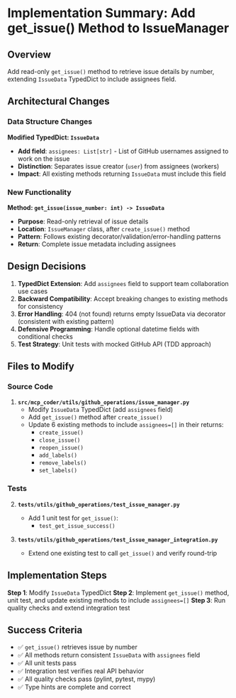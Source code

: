 # Implementation Summary: Add get_issue() Method to IssueManager

## Overview
Add read-only `get_issue()` method to retrieve issue details by number, extending `IssueData` TypedDict to include assignees field.

## Architectural Changes

### Data Structure Changes
**Modified TypedDict: `IssueData`**
- **Add field**: `assignees: List[str]` - List of GitHub usernames assigned to work on the issue
- **Distinction**: Separates issue creator (`user`) from assignees (workers)
- **Impact**: All existing methods returning `IssueData` must include this field

### New Functionality
**Method: `get_issue(issue_number: int) -> IssueData`**
- **Purpose**: Read-only retrieval of issue details
- **Location**: `IssueManager` class, after `create_issue()` method
- **Pattern**: Follows existing decorator/validation/error-handling patterns
- **Return**: Complete issue metadata including assignees

## Design Decisions

1. **TypedDict Extension**: Add `assignees` field to support team collaboration use cases
2. **Backward Compatibility**: Accept breaking changes to existing methods for consistency
3. **Error Handling**: 404 (not found) returns empty IssueData via decorator (consistent with existing pattern)
4. **Defensive Programming**: Handle optional datetime fields with conditional checks
5. **Test Strategy**: Unit tests with mocked GitHub API (TDD approach)

## Files to Modify

### Source Code
1. **`src/mcp_coder/utils/github_operations/issue_manager.py`**
   - Modify `IssueData` TypedDict (add `assignees` field)
   - Add `get_issue()` method after `create_issue()`
   - Update 6 existing methods to include `assignees=[]` in their returns:
     - `create_issue()`
     - `close_issue()`
     - `reopen_issue()`
     - `add_labels()`
     - `remove_labels()`
     - `set_labels()`

### Tests
2. **`tests/utils/github_operations/test_issue_manager.py`**
   - Add 1 unit test for `get_issue()`:
     - `test_get_issue_success()`

3. **`tests/utils/github_operations/test_issue_manager_integration.py`**
   - Extend one existing test to call `get_issue()` and verify round-trip

## Implementation Steps

**Step 1**: Modify `IssueData` TypedDict
**Step 2**: Implement `get_issue()` method, unit test, and update existing methods to include `assignees=[]`
**Step 3**: Run quality checks and extend integration test

## Success Criteria

- ✅ `get_issue()` retrieves issue by number
- ✅ All methods return consistent `IssueData` with `assignees` field
- ✅ All unit tests pass
- ✅ Integration test verifies real API behavior
- ✅ All quality checks pass (pylint, pytest, mypy)
- ✅ Type hints are complete and correct
